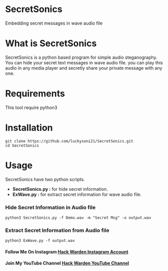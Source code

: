 # SecretSonics
Embedding secret messages in wave audio file

# What is SecretSonics
SecretSonics is a python based program for simple audio steganography. You can hide your secret text messages in wave audio file. you can play this audio in any media player and secretly share your private message with any one.

# Requirements
This tool require python3

# Installation
```
git clone https://github.com/luckysoni21/SecretSonics.git
cd SecretSonics
```
# Usage
<p>SecretSonics have two python scripts. </p>
<ul>
<li><b>SecretSonics.py :</b> for hide secret information.</li>
<li><b>ExWave.py :</b> for extract secret information for wave audio file.</li>
</ul>

### Hide Secret Information in Audio file

```
python3 SecretSonics.py -f Demo.wav -m "Secret Msg" -o output.wav
```
### Extract Secret Information from Audio file

```
python3 ExWave.py -f output.wav
```

#### Follow Me On Instagram <a href="https://www.instagram.com/hack.warden/">Hack Warden Instagram Account</a>
#### Join My YouTube Channel <a href="https://www.youtube.com/@mrwarden21">Hack Warden YouTube Channel</a>
